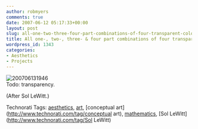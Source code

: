 ```yaml
---
author: robmyers
comments: true
date: 2007-06-12 05:17:33+00:00
layout: post
slug: all-one-two-three-four-part-combinations-of-four-transparent-colours
title: All one-, two-, three- & four part combinations of four transparent colours
wordpress_id: 1343
categories:
- Aesthetics
- Projects
---
```


![200706131946](/wp-content/uploads/2007/06/200706131946.jpg)  
Todo: transparency.  
  
(After Sol LeWitt.)  
  


Technorati Tags: [aesthetics](http://www.technorati.com/tag/aesthetics), [art](http://www.technorati.com/tag/art), [conceptual art](http://www.technorati.com/tag/conceptual art), [mathematics](http://www.technorati.com/tag/mathematics), [Sol LeWitt](http://www.technorati.com/tag/Sol LeWitt)

  


